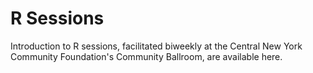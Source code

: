 # R Sessions

Introduction to R sessions, facilitated biweekly at the Central New York Community Foundation's Community Ballroom, are available here.
